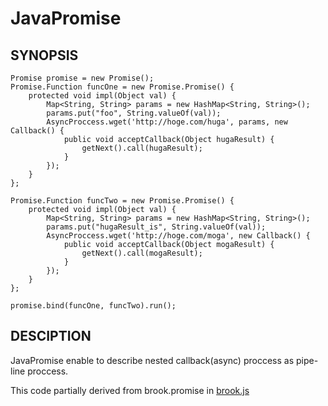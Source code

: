 # JavaPromise

## SYNOPSIS
    Promise promise = new Promise();
    Promise.Function funcOne = new Promise.Promise() {
        protected void impl(Object val) {
            Map<String, String> params = new HashMap<String, String>();
            params.put("foo", String.valueOf(val));
            AsyncProccess.wget('http://hoge.com/huga', params, new Callback() {
                public void acceptCallback(Object hugaResult) {
                    getNext().call(hugaResult);
                }
            });
        }
    };

    Promise.Function funcTwo = new Promise.Promise() {
        protected void impl(Object val) {
            Map<String, String> params = new HashMap<String, String>();
            params.put("hugaResult_is", String.valueOf(val));
            AsyncProccess.wget('http://hoge.com/moga', new Callback() {
                public void acceptCallback(Object mogaResult) {
                    getNext().call(mogaResult);
                }
            });
        }
    };

    promise.bind(funcOne, funcTwo).run();

## DESCIPTION
JavaPromise enable to describe nested callback(async) proccess as pipe-line proccess.

This code partially derived from brook.promise in [brook.js](https://github.com/hirokidaichi/brook)
